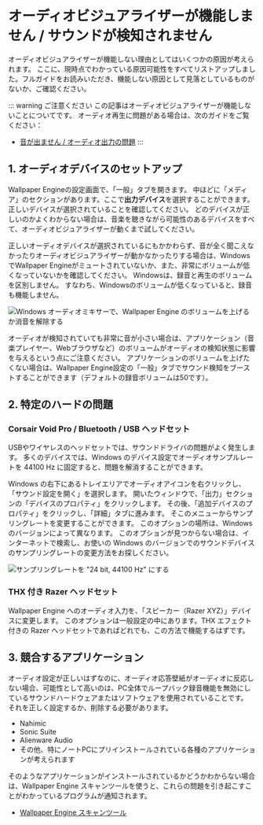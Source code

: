 # オーディオビジュアライザーが機能しません / サウンドが検知されません

オーディオビジュアライザーが機能しない理由としてはいくつかの原因が考えられます。 ここに、現時点でわかっている原因可能性をすべてリストアップしました。フルガイドをお読みいただき、機能しない原因として見落としているものがないか、ご確認ください。

::: warning
ご注意ください この記事はオーディオビジュアライザーが機能しないことについてです。 オーディオ再生に問題がある場合は、次のガイドをご覧ください：

* [音が出ません / オーディオ出力の問題](/audio/nosound)
:::


## 1. オーディオデバイスのセットアップ
Wallpaper Engineの設定画面で、「一般」タブを開きます。 中ほどに「メディア」のセクションがあります。ここで**出力デバイス**を選択することができます。 正しいデバイスが選択されていることを確認してください。 どのデバイスが正しいのかよくわからない場合は、音楽を聴きながら可能性のあるデバイスをすべて、オーディオビジュアライザーが動くまで試してください。

正しいオーディオデバイスが選択されているにもかかわらず、音が全く聞こえなかったりオーディオビジュアライザーが動かなかったりする場合は、WindowsでWallpaper Engineがミュートされていないか、また、非常にボリュームが低くなっていないかを確認してください。 Windowsは、録音と再生のボリュームを区別しません。 すなわち、Windowsのボリュームが低くなっていると、録音も機能しません。

![Windows オーディオミキサーで、Wallpaper Engine のボリュームを上げるか消音を解除する](./audiomixer.png)

オーディオが検知されていても非常に音が小さい場合は、アプリケーション（音楽プレイヤー、Webブラウザなど）のボリュームがオーディオの検知状態に影響を与えるという点にご注意ください。 アプリケーションのボリュームを上げたくない場合は、Wallpaper Engine設定の「一般」タブでサウンド検知をブーストすることができます（デフォルトの録音ボリュームは50です）。

## 2. 特定のハードの問題

### Corsair Void Pro / Bluetooth / USB ヘッドセット

USBやワイヤレスのヘッドセットでは、サウンドドライバの問題がよく発生します。 多くのデバイスでは、Windows のデバイス設定でオーディオサンプルレートを 44100 Hz に固定すると、問題を解消することができます。

Windows の右下にあるトレイエリアでオーディオアイコンを右クリックし、「サウンド設定を開く」を選択します。 開いたウィンドウで、「出力」セクションの「デバイスのプロパティ」をクリックします。 その後、「追加デバイスのプロパティ」をクリックし、「詳細」タブに進みます。 そこのメニューからサンプリングレートを変更することができます。 このオプションの場所は、Windows のバージョンによって異なります。 このオプションが見つからない場合は、インターネットで検索し、お使いの Windows のバージョンでのサウンドデバイスのサンプリングレートの変更方法をお探しください。

![サンプリングレートを "24 bit, 44100 Hz" にする](./samplingrate.png)

### THX 付き Razer ヘッドセット

Wallpaper Engine へのオーディオ入力を、「スピーカー（Razer XYZ）」デバイスに変更します。 このオプションは一般設定の中にあります。THX エフェクト付きの Razer ヘッドセットであればどれでも、この方法で機能するはずです。

## 3. 競合するアプリケーション

オーディオ設定が正しいはずなのに、オーディオ応答壁紙がオーディオに反応しない場合、可能性として高いのは、PC全体でループバック録音機能を無効にしているサウンドハードウェアまたはソフトウェアを使用されていることです。 それを正しく設定するか、削除する必要があります。

* Nahimic
* Sonic Suite
* Alienware Audio
* その他、特にノートPCにプリインストールされている各種のアプリケーションが考えられます

そのようなアプリケーションがインストールされているかどうかわからない場合は、Wallpaper Engine スキャンツールを使うと、これらの問題を引き起こすことがわかっているプログラムが通知されます。

* [Wallpaper Engine スキャンツール](/debug/scantool.html)

